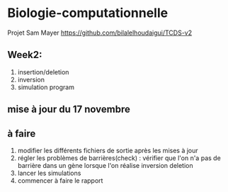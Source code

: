 # Biologie-computationnelle
Projet Sam Mayer
https://github.com/bilalelhoudaigui/TCDS-v2
## Week2: 
1.  insertion/deletion
2.  inversion
3.  simulation program

## mise à jour du 17 novembre 
## à faire 
1.  modifier les différents fichiers de sortie après les mises à jour 
2.  régler les problèmes de barrières(check) : vérifier que l'on n'a pas de barrière dans un gène lorsque l'on réalise inversion deletion
3.  lancer les simulations
4.  commencer à faire le rapport 
  
